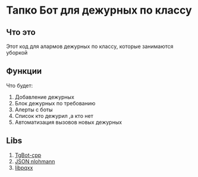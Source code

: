 # Тапко Бот для дежурных по классу
## Что это
Этот код для алармов дежурных по классу, которые занимаются уборкой

## Функции
Что будет:
1. Добавление дежурных
2. Блок дежурных по требованию
3. Алерты с боты
4. Список кто дежурил ,а кто нет
5. Автоматизация вызовов новых дежурных
## Libs
1. [TgBot-cpp](https://github.com/reo7sp/tgbot-cpp)
2. [JSON nlohmann](https://github.com/nlohmann/json)
3. [libpqxx](https://github.com/jtv/libpqxx)

